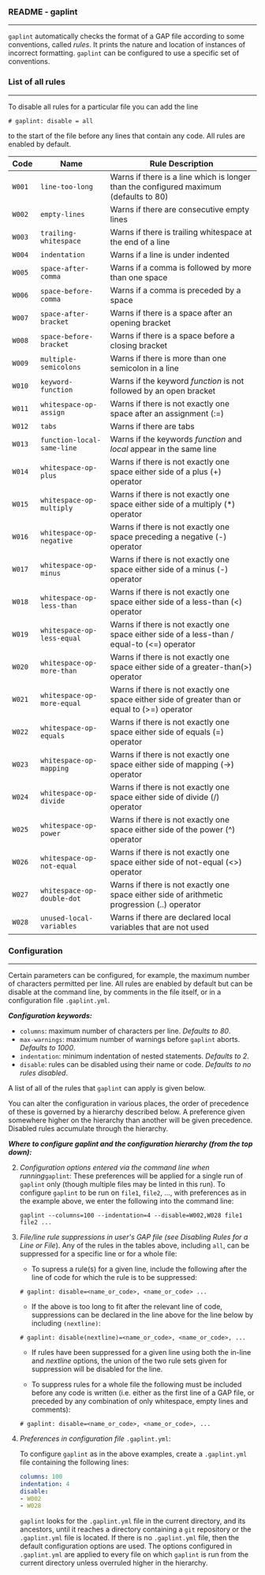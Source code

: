 ### README - gaplint
---
`gaplint` automatically checks the format of a GAP file according to some conventions, called *rules*. It prints the nature and location of instances of incorrect formatting. `gaplint` can be configured to use a specific set of conventions.

### List of all rules
---

To disable all rules for a particular file you can add the line 

    # gaplint: disable = all
    
to the start of the file before any lines that contain any code. All rules are enabled by default. 

| Code | Name | Rule Description |
| --- | --- | --- |
| `W001` | `line-too-long` | Warns if there is a line which is longer than the configured maximum (defaults to 80) |
| `W002` | `empty-lines` | Warns if there are consecutive empty lines |
| `W003` | `trailing-whitespace` | Warns if there is trailing whitespace at the end of a line |
| `W004` | `indentation` | Warns if a line is under indented |
| `W005` | `space-after-comma` | Warns if a comma is followed by more than one space |
| `W006` | `space-before-comma` | Warns if a comma is preceded by a space |
| `W007` | `space-after-bracket` | Warns if there is a space after an opening bracket |
| `W008` | `space-before-bracket` | Warns if there is a space before a closing bracket |
| `W009` | `multiple-semicolons` | Warns if there is more than one semicolon in a line |
| `W010` | `keyword-function` | Warns if the keyword *function* is not followed by an open bracket |
| `W011` | `whitespace-op-assign` | Warns if there is not exactly one space after an assignment (:=) |
| `W012` | `tabs` | Warns if there are tabs |
| `W013` | `function-local-same-line` | Warns if the keywords *function* and *local* appear in the same line |
| `W014` | `whitespace-op-plus` | Warns if there is not exactly one space either side of a plus (+) operator  |
| `W015` | `whitespace-op-multiply` | Warns if there is not exactly one space either side of a multiply (\*) operator |
| `W016` | `whitespace-op-negative` | Warns if there is not exactly one space preceding a negative (-) operator |
| `W017` | `whitespace-op-minus` | Warns if there is not exactly one space either side of a minus (-) operator |
| `W018` | `whitespace-op-less-than` | Warns if there is not exactly one space either side of a less-than (<) operator |
| `W019` | `whitespace-op-less-equal` | Warns if there is not exactly one space either side of a less-than / equal-to (<=) operator |
| `W020` | `whitespace-op-more-than` | Warns if there is not exactly one space either side of a greater-than(>) operator |
| `W021` | `whitespace-op-more-equal` | Warns if there is not exactly one space either side of greater than or equal to (>=) operator |
| `W022` | `whitespace-op-equals` | Warns if there is not exactly one space either side of equals (=) operator |
| `W023` | `whitespace-op-mapping` | Warns if there is not exactly one space either side of mapping (->) operator |
| `W024` | `whitespace-op-divide` | Warns if there is not exactly one space either side of divide (/) operator | 
| `W025` | `whitespace-op-power` | Warns if there is not exactly one space either side of the power (^) operator |
| `W026` | `whitespace-op-not-equal` | Warns if there is not exactly one space either side of not-equal (<>) operator |
| `W027` | `whitespace-op-double-dot` | Warns if there is not exactly one space either side of arithmetic progression (\.\.) operator |
| `W028` | `unused-local-variables` | Warns if there are declared local variables that are not used |


### Configuration
---
Certain parameters can be configured, for example, the maximum number of characters permitted per line. All rules are enabled by default but can be disable at the command line, by comments in the file itself, or in a configuration file `.gaplint.yml`.

***Configuration keywords:***

* `columns`: maximum number of characters per line. *Defaults to 80*.
* `max-warnings`: maximum number of warnings before `gaplint` aborts. *Defaults to 1000*.
* `indentation`: minimum indentation of nested statements. *Defaults to 2*.
* `disable`: rules can be disabled using their name or code. *Defaults to no rules disabled*.

A list of all of the rules that `gaplint` can apply is given below.

You can alter the configuration in various places, the order of precedence of these is governed by a hierarchy described below. A preference given somewhere higher on the hierarchy than another will be given precedence. Disabled rules accumulate through the hierarchy.

***Where to configure gaplint and the configuration hierarchy (from the top down):***

2. *Configuration options entered via the command line when running*`gaplint`:
    These preferences will be applied for a single run of `gaplint` only (though multiple files may be linted in this run). To configure `gaplint` to be run on `file1`, `file2`, ..., with preferences as in the example above, we enter the following into the command line:

    ```
    gaplint --columns=100 --indentation=4 --disable=W002,W028 file1 file2 ...
    ``` 
    
4. *File/line rule suppressions in user's GAP file (see Disabling Rules for a Line or File*).
 Any of the rules in the tables above, including `all`, can be suppressed for a specific line or for a whole file:

    * To supress a rule(s) for a given line, include the following after the line of code for which the rule is to be suppressed:
     
    ```
    # gaplint: disable=<name_or_code>, <name_or_code> ...
    ```
    * If the above is too long to fit after the relevant line of code, suppressions can be declared in the line above for the line below by including `(nextline)`:

    ```
    # gaplint: disable(nextline)=<name_or_code>, <name_or_code>, ...
    ```
    * If rules have been suppressed for a given line using both the in-line and *nextline* options, the union of the two rule sets given for suppression will be disabled for the line.

    * To suppress rules for a whole file the following must be included before any code is written (i.e. either as the first line of a GAP file, or preceded by any combination of only whitespace, empty lines and comments):

    ```
    # gaplint: disable=<name_or_code>, <name_or_code>, ...
    ```

3. *Preferences in configuration file* `.gaplint.yml`:
      
    To configure `gaplint` as in the above examples, create a `.gaplint.yml` file containing the following lines:
    
    ```yaml
    columns: 100
    indentation: 4
    disable:
    - W002
    - W028
    ```
    `gaplint` looks for the `.gaplint.yml` file in the current directory, and its ancestors, until it reaches a directory containing a `git` repository or the `.gaplint.yml` file is located. If there is no `.gaplint.yml` file, then the default configuration options are used. The options configured in `.gaplint.yml` are applied to every file on which `gaplint` is run from the current directory unless overruled higher in the hierarchy. 


